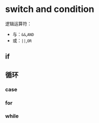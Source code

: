 # switch and condition

逻辑运算符：

- 与：`&&`,`AND`
- 或：`||`,`OR`

## if

## 循环

### case

### for

### while